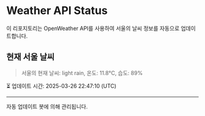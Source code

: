 
# Weather API Status

이 리포지토리는 OpenWeather API를 사용하여 서울의 날씨 정보를 자동으로 업데이트합니다.

## 현재 서울 날씨
> 서울의 현재 날씨: light rain, 온도: 11.8°C, 습도: 89%

⏳ 업데이트 시간: 2025-03-26 22:47:10 (UTC)

---
자동 업데이트 봇에 의해 관리됩니다.

